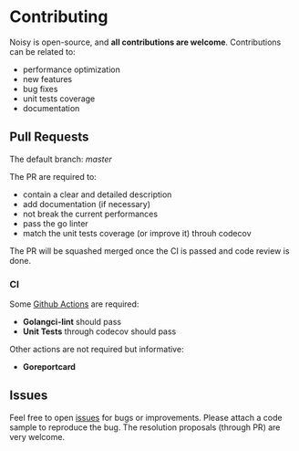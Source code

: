 # Contributing

Noisy is open-source, and **all contributions are welcome**.
Contributions can be related to:
- performance optimization
- new features
- bug fixes
- unit tests coverage
- documentation

## Pull Requests
The default branch: _master_

The PR are required to:
- contain a clear and detailed description
- add documentation (if necessary)
- not break the current performances
- pass the go linter
- match the unit tests coverage (or improve it) throuh codecov

The PR will be squashed merged once the CI is passed and code review is done.

### CI
Some [Github Actions](https://github.com/akmonengine/noisy/tree/master/.github/workflows) are required:
- **Golangci-lint** should pass
- **Unit Tests** through codecov should pass


Other actions are not required but informative:
- **Goreportcard**

## Issues
Feel free to open [issues](https://github.com/akmonengine/noisy/issues) for bugs or improvements.
Please attach a code sample to reproduce the bug. The resolution proposals (through PR) are very welcome.

